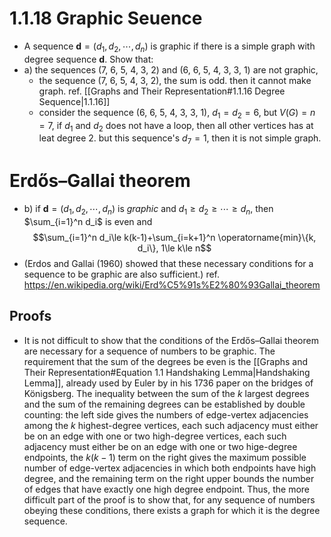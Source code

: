# 1.1.18 Graphic Seuence
- A sequence $\mathbf{d}=(d_1, d_2, \cdots, d_n)$ is graphic if there is a simple graph with degree sequence $\mathbf{d}$. Show that:
- a) the sequences (7, 6, 5, 4, 3, 2) and (6, 6, 5, 4, 3, 3, 1) are not graphic,
  - the sequence (7, 6, 5, 4, 3, 2), the sum is odd. then it  cannot make graph. ref. [[Graphs and Their Representation#1.1.16 Degree Sequence|1.1.16]]
  - consider the sequence (6, 6, 5, 4, 3, 3, 1), $d_1=d_2=6$, but $V(G)=n=7$, if $d_1$ and $d_2$ does not have a loop, then all other vertices has at leat degree 2. but this sequence's $d_7=1$, then it is not simple graph.
# Erdős–Gallai theorem
- b) if $\mathbf{d}=(d_1, d_2, \cdots, d_n)$ is *graphic* and $d_1\ge d_2\ge \cdots \ge d_n$, then $\sum_{i=1}^n d_i$ is even and $$\sum_{i=1}^n d_i\le k(k-1)+\sum_{i=k+1}^n \operatorname{min}\{k, d_i\}, 1\le k\le n$$
- (Erdos and Gallai (1960) showed that these necessary conditions for a sequence
to be graphic are also sufficient.) ref. https://en.wikipedia.org/wiki/Erd%C5%91s%E2%80%93Gallai_theorem
## Proofs
- It is not difficult to show that the conditions of the Erdős–Gallai theorem are necessary for a sequence of numbers to be graphic. The requirement that the sum of the degrees be even is the [[Graphs and Their Representation#Equation 1.1 Handshaking Lemma|Handshaking Lemma]], already used by Euler by in his 1736 paper on the bridges of Königsberg. The inequality between the sum of the $k$ largest degrees and the sum of the remaining degrees can be established by double counting: the left side gives the numbers of edge-vertex adjacencies among the $k$ highest-degree vertices, each such adjacency must either be on an edge with one or two high-degree vertices, each such adjacency must either be on an edge with one or two hige-degree endpoints, the $k(k-1)$ term on the right gives the maximum possible number of edge-vertex adjacencies in which both endpoints have high degree, and the remaining term on the right upper bounds the number of edges that have exactly one high degree endpoint. Thus, the more difficult part of the proof is to show that, for any sequence of numbers obeying these conditions, there exists a graph for which it is the degree sequence. 